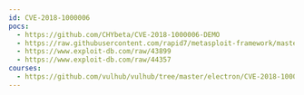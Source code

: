 ```yaml
---
id: CVE-2018-1000006
pocs:
  - https://github.com/CHYbeta/CVE-2018-1000006-DEMO
  - https://raw.githubusercontent.com/rapid7/metasploit-framework/master/modules/exploits/windows/browser/exodus.rb
  - https://www.exploit-db.com/raw/43899
  - https://www.exploit-db.com/raw/44357
courses:
  - https://github.com/vulhub/vulhub/tree/master/electron/CVE-2018-1000006
---
```

